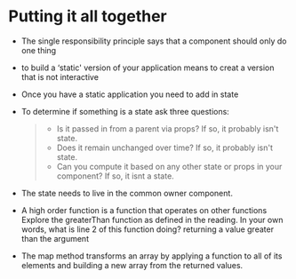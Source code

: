 # Putting it all together

- The single responsibility principle says that a component should only do one thing
- to build a ‘static' version of your application means to creat a version that is not interactive
- Once you have a static application you need to add in state
- To determine if something is a state ask three questions:

    > -  Is it passed in from a parent via props? If so, it probably isn't state.
    > - Does it remain unchanged over time? If so, it probably isn't state.
    > - Can you compute it based on any other state or props in your component? If so, it isnt a state.

- The state needs to live in the common owner component.

- A high order function is a function that operates on other functions
Explore the greaterThan function as defined in the reading. In your own words, what is line 2 of this function doing? returning a value greater than the argument
- The map method transforms an array by applying a function to all of its elements and building a new array from the returned values. 